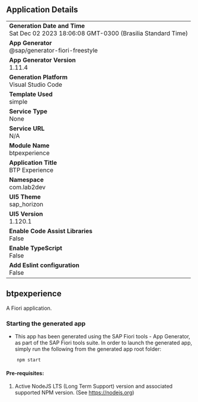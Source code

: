 ## Application Details
|               |
| ------------- |
|**Generation Date and Time**<br>Sat Dec 02 2023 18:06:08 GMT-0300 (Brasilia Standard Time)|
|**App Generator**<br>@sap/generator-fiori-freestyle|
|**App Generator Version**<br>1.11.4|
|**Generation Platform**<br>Visual Studio Code|
|**Template Used**<br>simple|
|**Service Type**<br>None|
|**Service URL**<br>N/A
|**Module Name**<br>btpexperience|
|**Application Title**<br>BTP Experience|
|**Namespace**<br>com.lab2dev|
|**UI5 Theme**<br>sap_horizon|
|**UI5 Version**<br>1.120.1|
|**Enable Code Assist Libraries**<br>False|
|**Enable TypeScript**<br>False|
|**Add Eslint configuration**<br>False|

## btpexperience

A Fiori application.

### Starting the generated app

-   This app has been generated using the SAP Fiori tools - App Generator, as part of the SAP Fiori tools suite.  In order to launch the generated app, simply run the following from the generated app root folder:

```
    npm start
```

#### Pre-requisites:

1. Active NodeJS LTS (Long Term Support) version and associated supported NPM version.  (See https://nodejs.org)


